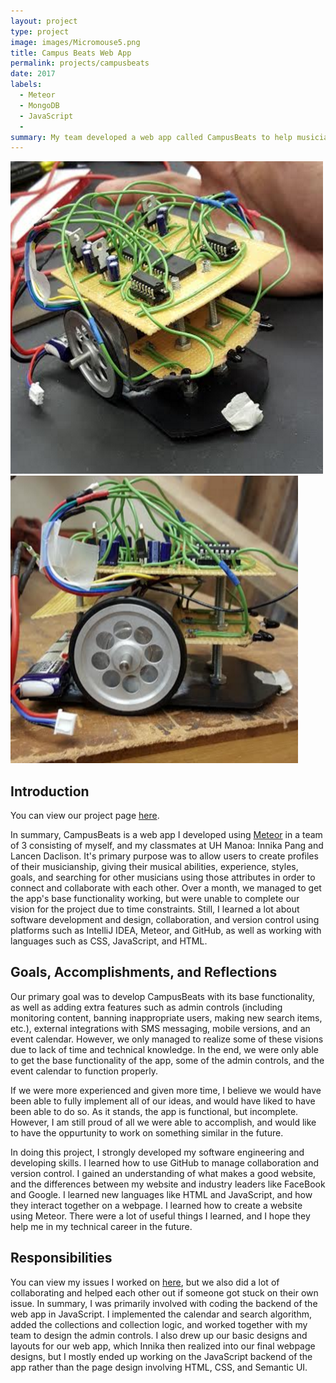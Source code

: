 ```yaml
---
layout: project
type: project
image: images/Micromouse5.png
title: Campus Beats Web App
permalink: projects/campusbeats
date: 2017
labels:
  - Meteor
  - MongoDB
  - JavaScript
  - 
summary: My team developed a web app called CampusBeats to help musicians at UH Manoa connect.
---
```


<div class="ui medium rounded images">
  <img class="ui image" src="../images/Micromouse1.png">
  <img class="ui image" src="../images/Micromouse2.png">
</div>

## Introduction

You can view our project page [here](https://campusbeats.github.io/).

In summary, CampusBeats is a web app I developed using [Meteor](https://www.meteor.com/) in a team of 3 consisting of myself, and my classmates at UH Manoa: Innika Pang and Lancen Daclison. It's primary purpose was to allow users to create profiles of their musicianship, giving their musical abilities, experience, styles, goals, and searching for other musicians using those attributes in order to connect and collaborate with each other. Over a month, we managed to get the app's base functionality working, but were unable to complete our vision for the project due to time constraints. Still, I learned a lot about software development and design, collaboration, and version control using platforms such as IntelliJ IDEA, Meteor, and GitHub, as well as working with languages such as CSS, JavaScript, and HTML.

## Goals, Accomplishments, and Reflections

Our primary goal was to develop CampusBeats with its base functionality, as well as adding extra features such as admin controls (including monitoring content, banning inappropriate users, making new search items, etc.), external integrations with SMS messaging, mobile versions, and an event calendar. However, we only managed to realize some of these visions due to lack of time and technical knowledge. In the end, we were only able to get the base functionality of the app, some of the admin controls, and the event calendar to function properly. 

If we were more experienced and given more time, I believe we would have been able to fully implement all of our ideas, and would have liked to have been able to do so. As it stands, the app is functional, but incomplete. However, I am still proud of all we were able to accomplish, and would like to have the oppurtunity to work on something similar in the future.

In doing this project, I strongly developed my software engineering and developing skills. I learned how to use GitHub to manage collaboration and version control. I gained an understanding of what makes a good website, and the differences between my website and industry leaders like FaceBook and Google. I learned new languages like HTML and JavaScript, and how they interact together on a webpage. I learned how to create a website using Meteor. There were a lot of useful things I learned, and I hope they help me in my technical career in the future.
  
## Responsibilities

You can view my issues I worked on [here](https://github.com/campusbeats/campusbeats/issues?q=is%3Aissue+is%3Aclosed), but we also did a lot of collaborating and helped each other out if someone got stuck on their own issue. In summary, I was primarily involved with coding the backend of the web app in JavaScript. I implemented the calendar and search algorithm, added the collections and collection logic, and worked together with my team to design the admin controls. I also drew up our basic designs and layouts for our web app, which Innika then realized into our final webpage designs, but I mostly ended up working on the JavaScript backend of the app rather than the page design involving HTML, CSS, and Semantic UI.


